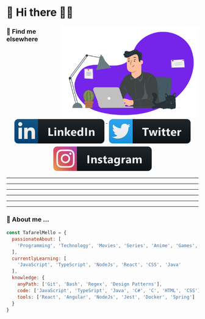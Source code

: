 # 👋 Hi there 🤜🤛

<img align="right" src="https://raw.githubusercontent.com/TafarelMello/tafarelmello/main/assets/images/tafarelmello.svg" alt="Tafarel Mello" width="360"/>

### 📢 Find me elsewhere
<p align="center" style="margin: 10px"> 
  <a href="https://www.linkedin.com/in/tafarel-mello/">
    <img src="https://raw.githubusercontent.com/TafarelMello/tafarelmello/main/assets/badges/linkedin.svg" alt="LinkedIn" style="vertical-align:top; margin:4px">
  </a>

  <a href="https://twitter.com/TafarelMello/">
    <img src="https://raw.githubusercontent.com/TafarelMello/tafarelmello/main/assets/badges/twitter.svg" alt="Twitter" style="vertical-align:top; margin:4px">
  </a>

  <a href="https://www.instagram.com/tafarelmello/">
    <img src="https://raw.githubusercontent.com/TafarelMello/tafarelmello/main/assets/badges/instagram.svg" alt="Instagram" style="vertical-align:top; margin:4px">
  </a>  
</p>

<hr>
<hr>
<hr>
<hr>
<hr>
<hr>

### 🚧 About me ...

```javascript
const TafarelMello = {
  passionateAbout: [
    'Programming', 'Technology', 'Movies', 'Series', 'Anime', 'Games', 'Animals'
  ],
  currentlyLearning: [
    'JavaScript', 'TypeScript', 'NodeJs', 'React', 'CSS', 'Java'
  ],
  knowledge: {
    anyPath: ['Git', 'Bash', 'Regex', 'Design Patterns'],
    code: ['JavaScript', 'TypeSript', 'Java', 'C#', 'C', 'HTML', 'CSS'],
    tools: ['React', 'Angular', 'NodeJs', 'Jest', 'Docker', 'Spring']
  }
}
```
